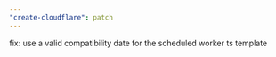 ```yaml
---
"create-cloudflare": patch
---
```


fix: use a valid compatibility date for the scheduled worker ts template
